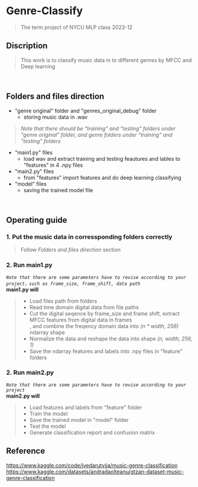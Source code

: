 # Genre-Classify
>The term project of NYCU MLP class 2023-12

## Discription
>This work is to classify music data in to different genres by MFCC and Deep learning
<br>

## Folders and files direction
* "genre original" folder and "genres_original_debug" folder
  * storing music data in .wav
> _Note that there should be "training" and "testing" folders under "genre original" folder, and genre folders under "training" and "testing" folders_
* "main1.py" files
  * load wav and extract training and testing feautures and lables to "features" in 4 .npy files
* "main2.py" files
  * from "features" import features and do deep learning classifying
* "model" files
  * saving the trained model file
<br>

## Operating guide
### 1. Put the music data in corressponding folders correctly
>Follow _Folders and files direction_ section  
  
### 2. Run main1.py  
_`Note that there are some parameters have to revise according to your project，such as frame_size, frame_shift, data path`_  
**main1.py will**  
>* Load files path from folders  
>* Read time domain digital data from file paths
>* Cut the digital seqence by frame_size and frame shift, extract MFCC features from digital data in frames  
, and combine the freqency domain data into _(n * width, 256)_ ndarray shape
>*  Normalize the data and reshape the data into shape _(n, width, 256, 1)_
>*  Save the ndarray features and labels into .npy files in "feature" folders

### 2. Run main2.py  
_`Note that there are some parameters have to revise according to your project`_  
**main2.py will**  
>* Load features and labels from "feature" folder
>* Train the model
>* Save the trained model in "model" folder
>* Test the model
>* Generate classification report and confusion matrix

## Reference 
https://www.kaggle.com/code/jvedarutvija/music-genre-classification  
https://www.kaggle.com/datasets/andradaolteanu/gtzan-dataset-music-genre-classification
